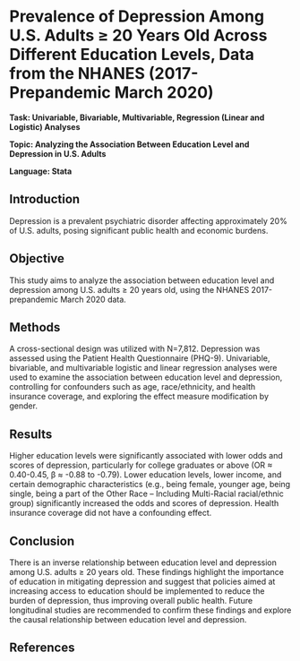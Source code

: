 # Prevalence of Depression Among U.S. Adults ≥ 20 Years Old Across Different Education Levels, Data from the NHANES (2017-Prepandemic March 2020)

**Task: Univariable, Bivariable, Multivariable, Regression (Linear and Logistic) Analyses**

**Topic: Analyzing the Association Between Education Level and Depression in U.S. Adults**

**Language: Stata**

## Introduction

Depression is a prevalent psychiatric disorder affecting approximately 20% of U.S. adults, posing significant public health and economic burdens.

## Objective 

This study aims to analyze the association between education level and depression among U.S. adults ≥ 20 years old, using the NHANES 2017-prepandemic March 2020 data.

## Methods

A cross-sectional design was utilized with N=7,812. Depression was assessed using the Patient Health Questionnaire (PHQ-9). Univariable, bivariable, and multivariable logistic and linear regression analyses were used to examine the association between education level and depression, controlling for confounders such as age, race/ethnicity, and health insurance coverage, and exploring the effect measure modification by gender. 

## Results

Higher education levels were significantly associated with lower odds and scores of depression, particularly for college graduates or above (OR ≈ 0.40-0.45, β ≈ -0.88 to -0.79). Lower education levels, lower income, and certain demographic characteristics (e.g., being female, younger age, being single, being a part of the Other Race – Including Multi-Racial racial/ethnic group) significantly increased the odds and scores of depression. Health insurance coverage did not have a confounding effect. 

## Conclusion

There is an inverse relationship between education level and depression among U.S. adults ≥ 20 years old. These findings highlight the importance of education in mitigating depression and suggest that policies aimed at increasing access to education should be implemented to reduce the burden of depression, thus improving overall public health. Future longitudinal studies are recommended to confirm these findings and explore the causal relationship between education level and depression.

## References
